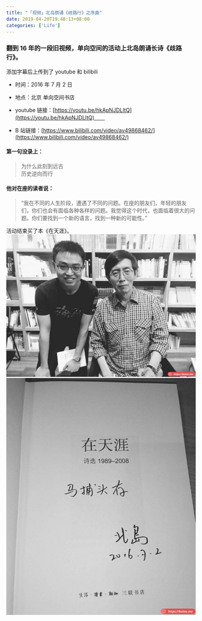 ```yaml
---
title: "「视频」北岛朗诵《歧路行》之序曲"
date: 2019-04-20T19:48:13+08:00
categories: ['Life']
---
```



### 翻到 16 年的一段旧视频，单向空间的活动上北岛朗诵长诗《歧路行》。

添加字幕后上传到了 youtube 和 bilibili

*   时间：2016 年 7 月 2 日
*   地点：北京 单向空间书店

*   youtube 链接：[https://youtu.be/hkApNJDLltQ](https://youtu.be/hkApNJDLltQ)　　
*   B 站链接：[https://www.bilibili.com/video/av49868462/](https://www.bilibili.com/video/av49868462/)

#### 第一句没录上：

> 为什么此刻到远古  
> 历史逆向而行　

#### 他对在座的读者说：

> “我在不同的人生阶段，遭遇了不同的问题。在座的朋友们，年轻的朋友们，你们也会有面临各种各样的问题。我觉得这个时代，也面临着很大的问题。你们要找到一个新的语言，找到一种新的可能性。”

活动结束买了本《在天涯》。
![](1605354919312.jpg)
![](1605354925326.jpg)

